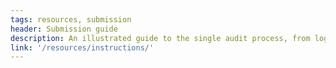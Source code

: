 ```yaml
---
tags: resources, submission
header: Submission guide
description: An illustrated guide to the single audit process, from login to final submission.
link: '/resources/instructions/'
---
```

